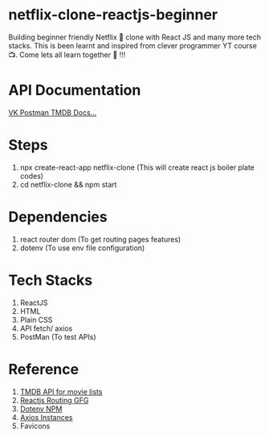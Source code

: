 # netflix-clone-reactjs-beginner

Building beginner friendly Netflix 🎥 clone with React JS and many more tech stacks. This is been learnt and inspired from clever programmer YT course 📺. Come lets all learn together 💃 !!!

# API Documentation

[VK Postman TMDB Docs...](https://documenter.getpostman.com/view/15013868/UVeCQ8di)

# Steps

1. npx create-react-app netflix-clone (This will create react js boiler plate codes)
2. cd netflix-clone && npm start

# Dependencies

1. react router dom (To get routing pages features)
2. dotenv (To use env file configuration)

# Tech Stacks

1. ReactJS
2. HTML
3. Plain CSS
4. API fetch/ axios
5. PostMan (To test APIs)

# Reference

1. [TMDB API for movie lists](https://www.themoviedb.org/settings/api)
2. [Reactjs Routing GFG](https://www.geeksforgeeks.org/reactjs-router/)
3. [Dotenv NPM](https://www.npmjs.com/package/dotenv)
4. [Axios Instances](https://axios-http.com/docs/instance)
5. Favicons
